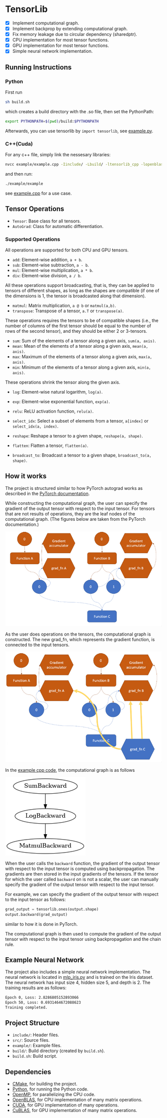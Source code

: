 # TensorLib

- [x] Implement computational graph.
- [x] Implement backprop by extending computational graph.
- [x] Fix memory leakage due to circular dependency (sharedptr).
- [x] CPU implementation for most tensor functions.
- [x] GPU implementation for most tensor functions.
- [x] Simple neural network implementation.

## Running Instructions

### Python

First run

```bash
sh build.sh
```

which creates a build directory with the .so file, then set the PythonPath:

```bash
export PYTHONPATH=$(pwd)/build:$PYTHONPATH
```

Afterwards, you can use tensorlib by `import tensorlib`, see [example.py](example/example.py).

### C++(Cuda)

For any c++ file, simply link the nessesary libraries:

```sh
nvcc example/example.cpp -Iinclude/ -Lbuild/ -ltensorlib_cpp -lopenblas -lcudart -lcublas -o example/example
```

and then run:

```sh
./example/example
```

see [example.cpp](example/example.cpp) for a use case.

## Tensor Operations

- `Tensor`: Base class for all tensors.
- `AutoGrad`: Class for automatic differentiation.

### Supported Operations

All operations are supported for both CPU and GPU tensors.

- `add`: Element-wise addition, `a + b`.
- `sub`: Element-wise subtraction, `a - b`.
- `mul`: Element-wise multiplication, `a * b`.
- `div`: Element-wise division, `a / b`.

All these operations support broadcasting, that is, they can be applied to tensors of different shapes, as long as the shapes are compatible (if one of the dimensions is 1, the tensor is broadcasted along that dimension).

- `matmul`: Matrix multiplication, `a @ b` or `matmul(a,b)`.
- `transpose`: Transpose of a tensor, `a.T` or `transpose(a)`.

These operations requires the tensors to be of compatible shapes (i.e., the number of columns of the first tensor should be equal to the number of rows of the second tensor), and they should be either 2 or 3-tensors.

- `sum`: Sum of the elements of a tensor along a given axis, `sum(a, axis)`.
- `mean`: Mean of the elements of a tensor along a given axis, `mean(a, axis)`.
- `max`: Maximum of the elements of a tensor along a given axis, `max(a, axis)`.
- `min`: Minimum of the elements of a tensor along a given axis, `min(a, axis)`.

These operations shrink the tensor along the given axis.

- `log`: Element-wise natural logarithm, `log(a)`.
- `exp`: Element-wise exponential function, `exp(a)`.
- `relu`: ReLU activation function, `relu(a)`.

- `select_idx`: Select a subset of elements from a tensor, `a[index]` or `select_idx(a, index)`.
- `reshape`: Reshape a tensor to a given shape, `reshape(a, shape)`.
- `flatten`: Flatten a tensor, `flatten(a)`.
- `broadcast_to`: Broadcast a tensor to a given shape, `broadcast_to(a, shape)`.

## How it works

The project is structured similar to how PyTorch autograd works as described in the [PyTorch documentation](https://pytorch.org/blog/computational-graphs-constructed-in-pytorch/).

While constructing the computational graph, the user can specify the gradient of the output tensor with respect to the input tensor. For tensors that are not results of operations, they are the leaf nodes of the computational graph. (The figures below are taken from the PyTorch documentation.)

![Computational Graph with leaf nodes](fig/comp_graph_0.png)

As the user does operations on the tensors, the computational graph is constructed. The new grad_fn, which represents the gradient function, is connected to the input tensors.

![Computational Graph with grad_fn](fig/comp_graph_1.png)

In the [example cpp code](example/example.cpp), the computational graph is as follows

![grad_fn connection](fig/grad_fn.png)

When the user calls the `backward` function, the gradient of the output tensor with respect to the input tensor is computed using backpropagation. The gradients are then stored in the input gradients of the tensors. If the tensor for which the user called `backward` on is not a scalar, the user can manually specify the gradient of the output tensor with respect to the input tensor.

For example, we can specify the gradient of the output tensor with respect to the input tensor as follows:

```python
grad_output = tensorlib.ones(output.shape)
output.backward(grad_output)
```

similar to how it is done in PyTorch.

The computational graph is then used to compute the gradient of the output tensor with respect to the input tensor using backpropagation and the chain rule.

## Example Neural Network

The project also includes a simple neural network implementation. The neural network is located in [mlp_iris.py](example/mlp_iris.py) and is trained on the Iris dataset. The neural network has input size 4, hidden size 5, and depth is 2. The training results are as follows:

```
Epoch 0, Loss: 2.8286805152893066
Epoch 50, Loss: 0.6931464672088623
Training completed.
```

## Project Structure

- `include/`: Header files.
- `src/`: Source files.
- `example/`: Example files.
- `build/`: Build directory (created by `build.sh`).
- `build.sh`: Build script.

## Dependencies

- [CMake](https://cmake.org/), for building the project.
- [Python](https://www.python.org/), for running the Python code.
- [OpenMP](https://www.openmp.org/), for parallelizing the CPU code.
- [OpenBLAS](https://www.openblas.net/), for CPU implementation of many matrix operations.
- [CUDA](https://developer.nvidia.com/cuda-downloads), for GPU implementation of many operations.
- [CuBLAS](https://developer.nvidia.com/cublas), for GPU implementation of many matrix operations.
